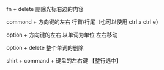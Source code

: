 fn + delete 删除光标右边的内容

commond + 方向键的左右    行首/行尾（也可以使用 ctrl a  ctrl    e）

option + 方向键的左右  以单词为单位 左右移动 

option + delete 整个单词的删除

shirt + command + 键盘的左右键 【整行选中】


